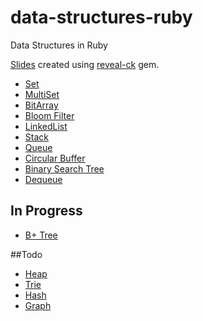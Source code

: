 data-structures-ruby
====================

Data Structures in Ruby

[Slides](http://aarti.github.io/data-structures-ruby) created using [reveal-ck](https://github.com/jedcn/reveal-ck) gem.


- [Set](code/set/Readme.md)
- [MultiSet](code/multiset/Readme.md)
- [BitArray](code/bitarray/Readme.md)
- [Bloom Filter](code/bloom-filter/Readme.md)
- [LinkedList](code/linked-list/Readme.md)
- [Stack](code/stack/Readme.md)
- [Queue](code/queue/Readme.md)
- [Circular Buffer](code/circular_buffer/Readme.md)
- [Binary Search Tree](code/bst/Readme.md)
- [Dequeue](code/dequeue/Readme.md)


## In Progress

- [B+ Tree](code/bplustree/README.md)

##Todo

- [Heap](code/heap/Readme.md)
- [Trie](trie/Readme.md)
- [Hash](code/hash/Readme.md) 
- [Graph](code/graph/Readme.md)
